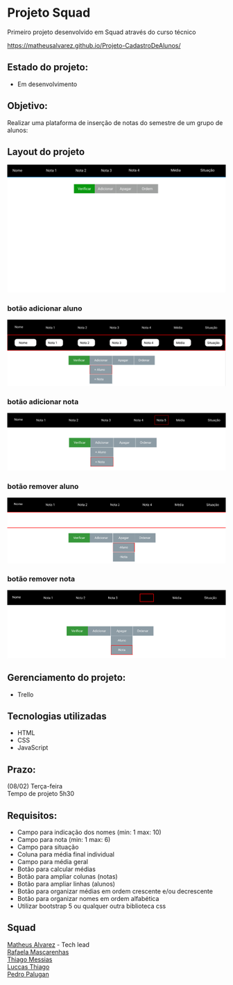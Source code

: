 # Projeto Squad

Primeiro projeto desenvolvido em Squad através do curso técnico<br>

https://matheusalvarez.github.io/Projeto-CadastroDeAlunos/

## Estado do projeto:
- Em desenvolvimento

## Objetivo:
 Realizar uma plataforma de inserção de notas do semestre de um grupo de alunos:

## Layout do projeto
![WEB](https://github.com/MatheusAlvarez/Projeto-CadastroDeAlunos/blob/main/_assets/web.png)

### botão adicionar aluno
![WEB](https://github.com/MatheusAlvarez/Projeto-CadastroDeAlunos/blob/main/_assets/btn-addAluno.png)

### botão adicionar nota
![WEB](https://github.com/MatheusAlvarez/Projeto-CadastroDeAlunos/blob/main/_assets/btn-addNota.png)

### botão remover aluno
![WEB](https://github.com/MatheusAlvarez/Projeto-CadastroDeAlunos/blob/main/_assets/btn-rmvAluno.png)

### botão remover nota
![WEB](https://github.com/MatheusAlvarez/Projeto-CadastroDeAlunos/blob/main/_assets/btn-rmvNota.png)


## Gerenciamento do projeto:
- Trello


## Tecnologias utilizadas
- HTML
- CSS
- JavaScript

## Prazo:
(08/02) Terça-feira<br>
Tempo de projeto 5h30

## Requisitos:
- Campo para indicação dos nomes (min: 1 max: 10)
- Campo para nota (min: 1 max: 6)
- Campo para situação
- Coluna para média final individual
- Campo para média geral
- Botão para calcular médias
- Botão para ampliar colunas (notas)
- Botão para ampliar linhas (alunos)
- Botão para organizar médias em ordem crescente e/ou decrescente
- Botão para organizar nomes em ordem alfabética
- Utilizar bootstrap 5 ou qualquer outra biblioteca css

## Squad
  [Matheus Alvarez](https://github.com/MatheusAlvarez "GitHub do Matheus") - Tech lead <br>
  [Rafaela Mascarenhas](https://github.com/RafaelaMascarenhas "GitHub da Rafaela")<br>
  [Thiago Messias](https://github.com/Thmsantos "GitHub do Thiago")<br>
  [Luccas Thiago](https://github.com/LuccasThiago "GitHub do Luccas")<br>
  [Pedro Palugan](https://github.com/pedropalugan "GitHub do Pedro")

    
